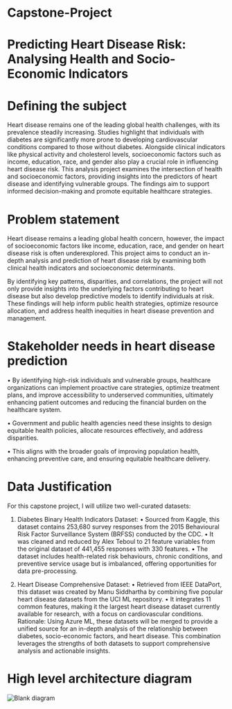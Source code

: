 # Capstone-Project
# Predicting  Heart  Disease  Risk:  Analysing Health and Socio-Economic Indicators

# Defining the subject


Heart disease remains one of the leading global health challenges, with its prevalence steadily increasing. Studies highlight that individuals with diabetes are significantly more prone to developing cardiovascular conditions compared to those without diabetes. Alongside clinical indicators like physical activity and cholesterol levels, socioeconomic factors such as income, education, race, and gender also play a crucial role in influencing heart disease risk. This analysis project examines the intersection of health and socioeconomic factors, providing insights into the predictors of heart disease and identifying vulnerable groups.
 The findings aim to support informed decision-making and promote equitable healthcare strategies.

# Problem statement


Heart disease remains a leading global health concern, however, the impact of socioeconomic factors like income, education, race, and gender on heart disease risk is often underexplored. 
This project aims to conduct an in-depth analysis and prediction of heart disease risk by examining both clinical health indicators and socioeconomic determinants. 

By identifying key patterns, disparities, and correlations, the project will not only provide insights into the underlying factors contributing to heart disease but also develop predictive models to identify individuals at risk. 
These findings will help inform public health strategies, optimize resource allocation, and address health inequities in heart disease prevention and management.

# Stakeholder needs in heart disease prediction


•	By identifying high-risk individuals and vulnerable groups, healthcare organizations can implement proactive care strategies, optimize treatment plans, and improve accessibility to underserved communities, ultimately enhancing patient outcomes and reducing the financial burden on the healthcare system.

•	Government and public health agencies need these insights to design equitable health policies, allocate resources effectively, and address disparities.

•	This aligns with the broader goals of improving population health, enhancing preventive care, and ensuring equitable healthcare delivery.

# Data Justification

For this capstone project, I will utilize two well-curated datasets:
1.	Diabetes Binary Health Indicators Dataset:
•	Sourced from Kaggle, this dataset contains 253,680 survey responses from the 2015 Behavioural Risk Factor Surveillance System (BRFSS) conducted by the CDC.
•	It was cleaned and reduced by Alex Teboul to 21 feature variables from the original dataset of 441,455 responses with 330 features.
•	The dataset includes health-related risk behaviours, chronic conditions, and preventive service usage but is imbalanced, offering opportunities for data pre-processing.

2.	Heart Disease Comprehensive Dataset:
•	Retrieved from IEEE DataPort, this dataset was created by Manu Siddhartha by combining five popular heart disease datasets from the UCI ML repository.
•	It integrates 11 common features, making it the largest heart disease dataset currently available for research, with a focus on cardiovascular conditions.
Rationale:
Using Azure ML, these datasets will be merged to provide a unified source for an in-depth analysis of the relationship between diabetes, socio-economic factors, and heart disease. This combination leverages the strengths of both datasets to support comprehensive analysis and actionable insights.

# High level architecture diagram
![Blank diagram](https://github.com/user-attachments/assets/67c4113f-504a-4a89-ba23-2d37ada963b4)

